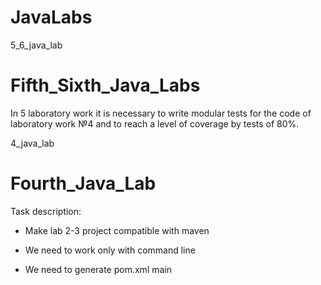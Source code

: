 # JavaLabs
 5_6_java_lab
# Fifth_Sixth_Java_Labs


In 5 laboratory work it is necessary to write modular tests for the code of laboratory work №4 and to reach a level of coverage by tests of 80%.


4_java_lab
# Fourth_Java_Lab

Task description:

- Make lab 2-3 project compatible with maven

- We need to work only with command line

- We need to generate pom.xml 
 main
